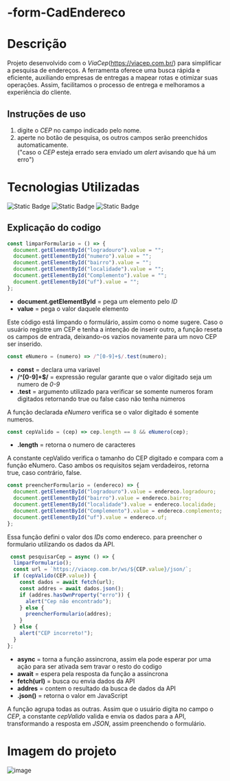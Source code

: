 # -form-CadEndereco
# Descrição
 Projeto desenvolvido com o _ViaCep_(https://viacep.com.br/) para simplificar a pesquisa de endereços. A ferramenta oferece uma busca rápida e eficiente, auxiliando empresas de entregas a mapear rotas e otimizar suas operações. Assim, facilitamos o processo de entrega e melhoramos a experiência do cliente.

## Instruções de uso
1. digite o _CEP_ no campo indicado pelo nome.
2. aperte no botão de pesquisa, os outros campos serão preenchidos automaticamente.
   <br>
("caso o _CEP_ esteja errado sera enviado um _alert_ avisando que há um erro")

# Tecnologias Utilizadas
![Static Badge](https://img.shields.io/badge/CSS3-purple?style=for-the-badge&logo=CSS3)
![Static Badge](https://img.shields.io/badge/JavaScript-black?style=for-the-badge&logo=JavaS&logoColor=black)
![Static Badge](https://img.shields.io/badge/HTML5-E34F26?style=for-the-badge&logo=html5&logoColor=white)

## Explicação do codigo
~~~ JavaScript
const limparFormulario = () => {
  document.getElementById("logradouro").value = "";
  document.getElementById("numero").value = "";
  document.getElementById("bairro").value = "";
  document.getElementById("localidade").value = "";
  document.getElementById("Complemento").value = "";
  document.getElementById("uf").value = "";
};
~~~
-  **document.getElementById** = pega um elemento pelo _ID_
- **value** = pega o valor daquele elemento

 Este código está limpando o formulário, assim como o nome sugere. Caso o usuário registre um CEP e tenha a intenção de inserir outro, a função reseta os campos de entrada, deixando-os vazios novamente para um novo CEP ser inserido.
 
~~~ JavaScript
const eNumero = (numero) => /^[0-9]+$/.test(numero);
~~~
- **const** = declara uma variavel
- **/^[0-9]+$/** = expressão regular garante que o valor digitado seja um numero de _0-9_
- **.test** = argumento utilizado para verificar se somente numeros foram digitados retornando true ou false caso não tenha números

 A função declarada _eNumero_ verifica se o valor digitado é somente numeros.
~~~ JavaScript
const cepValido = (cep) => cep.length == 8 && eNumero(cep);
~~~
- **.length** = retorna o numero de caracteres

A constante cepValido verifica o tamanho do CEP digitado e compara com a função eNumero. Caso ambos os requisitos sejam verdadeiros, retorna true, caso contrário, false.

~~~ JavaScript
const preencherFormulario = (endereco) => {
  document.getElementById("logradouro").value = endereco.logradouro;
  document.getElementById("bairro").value = endereco.bairro;
  document.getElementById("localidade").value = endereco.localidade;
  document.getElementById("Complemento").value = endereco.complemento;
  document.getElementById("uf").value = endereco.uf;
};
~~~

 Essa função defini o valor dos _IDs_ como endereco. para preencher o formulario utilizando os dados da API.

~~~ JavaScript
 const pesquisarCep = async () => {
  limparFormulario();
  const url = `https://viacep.com.br/ws/${CEP.value}/json/`;
  if (cepValido(CEP.value)) {
    const dados = await fetch(url);
    const addres = await dados.json();
    if (addres.hasOwnProperty("erro")) {
      alert("Cep não encontrado");
    } else {
      preencherFormulario(addres);
    }
  } else {
    alert("CEP incorreto!");
  }
};
~~~
- **async** = torna a função assincrona, assim ela pode esperar por uma ação para ser ativada sem travar o resto do codigo
- **await** = espera pela resposta da função a assincrona
- **fetch(url)** = busca ou envia dados da API
- **addres** = contem o resultado da busca de dados da API
- **.json()** =  retorna o valor em JavaScript

A função agrupa todas as outras. Assim que o usuário digita no campo o _CEP_, a constante _cepValido_ valida e envia os dados para a API, transformando a resposta em _JSON_, assim preenchendo o formulário.

# Imagem do projeto

![image](https://github.com/user-attachments/assets/c13cc60f-98bd-46cf-8eb4-6cc43d3370cd)
